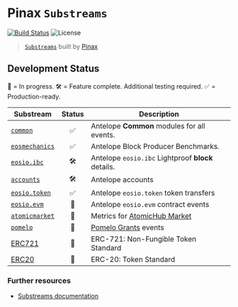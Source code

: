 # Pinax `Substreams`

[![Build Status](https://github.com/pinax-network/substreams/actions/workflows/ci.yml/badge.svg)](https://github.com/pinax-network/substreams/actions/workflows/ci.yml)
![License](https://img.shields.io/github/license/pinax-network/substreams)

> [`Substreams`](https://substreams.streamingfast.io) built by [Pinax](https://pinax.network)

## Development Status

🔨 = In progress.
🛠 = Feature complete. Additional testing required.
✅ = Production-ready.

| Substream      | Status | Description |
|----------------|:------:|-------------|
| [`common`](common/)                 | ✅ | Antelope **Common** modules for all events.
| [`eosmechanics`](eosmechanics/)     | ✅ | Antelope Block Producer Benchmarks.
| [`eosio.ibc`](eosio.ibc/)           | 🛠 | Antelope `eosio.ibc` Lightproof **block** details.
| [`accounts`](accounts/)             | 🛠 | Antelope accounts
| [`eosio.token`](eosio.token/)       | ✅ | Antelope `eosio.token` token transfers
| [`eosio.evm`](eosio.evm/)           | 🔨 | Antelope `eosio.evm` contract events
| [`atomicmarket`](atomicmarket/)     | 🔨 | Metrics for [AtomicHub Market](https://eos.atomichub.io/)
| [`pomelo`](pomelo/)                 | 🔨 | [Pomelo Grants](https://pomelo.io/) events
| [ERC721](https://eips.ethereum.org/EIPS/eip-721) | 🔨 | ERC-721: Non-Fungible Token Standard
| [ERC20](https://eips.ethereum.org/EIPS/eip-20) | 🔨 | ERC-20: Token Standard

### Further resources

- [Substreams documentation](https://substreams.streamingfast.io)
